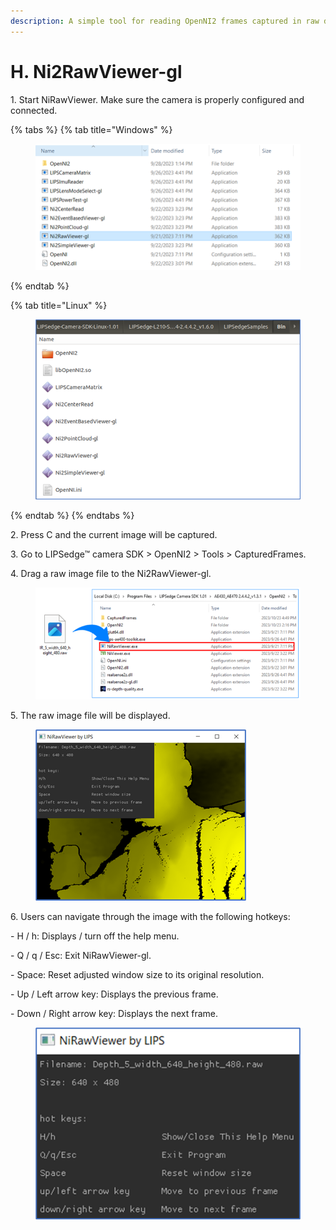 ```yaml
---
description: A simple tool for reading OpenNI2 frames captured in raw data format.
---
```


# H. Ni2RawViewer-gl

1\. Start NiRawViewer. Make sure the camera is properly configured and connected.

{% tabs %}
{% tab title="Windows" %}
<figure><img src="../../.gitbook/assets/image (96).png" alt=""><figcaption></figcaption></figure>
{% endtab %}

{% tab title="Linux" %}
<figure><img src="../../.gitbook/assets/image (10) (4).png" alt=""><figcaption></figcaption></figure>
{% endtab %}
{% endtabs %}

2\. Press C and the current image will be captured.

3\. Go to LIPSedge™ camera SDK > OpenNI2 > Tools > CapturedFrames.

4\. Drag a raw image file to the Ni2RawViewer-gl.

<figure><img src="../../.gitbook/assets/image (49) (2).png" alt=""><figcaption></figcaption></figure>

5\. The raw image file will be displayed.

<figure><img src="../../.gitbook/assets/image (50) (2).png" alt=""><figcaption></figcaption></figure>

6\. Users can navigate through the image with the following hotkeys:

\- H / h: Displays / turn off the help menu.

\- Q / q / Esc: Exit NiRawViewer-gl.

\- Space: Reset adjusted window size to its original resolution.

\- Up / Left arrow key: Displays the previous frame.

\- Down / Right arrow key: Displays the next frame.

<figure><img src="../../.gitbook/assets/image (51) (2).png" alt=""><figcaption></figcaption></figure>

